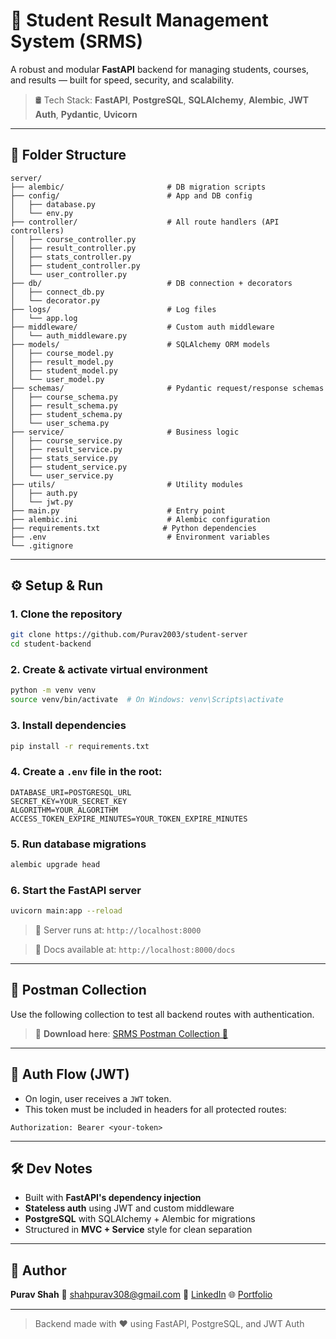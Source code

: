 # 🚀 Student Result Management System (SRMS) 	

A robust and modular **FastAPI** backend for managing students, courses, and results — built for speed, security, and scalability.

> 🛢️ Tech Stack: **FastAPI**, **PostgreSQL**, **SQLAlchemy**, **Alembic**, **JWT Auth**, **Pydantic**, **Uvicorn**

---

## 📂 Folder Structure

```
server/
├── alembic/                       # DB migration scripts
├── config/                        # App and DB config
│   ├── database.py
│   └── env.py
├── controller/                    # All route handlers (API controllers)
│   ├── course_controller.py
│   ├── result_controller.py
│   ├── stats_controller.py
│   ├── student_controller.py
│   └── user_controller.py
├── db/                            # DB connection + decorators
│   ├── connect_db.py
│   └── decorator.py
├── logs/                          # Log files
│   └── app.log
├── middleware/                    # Custom auth middleware
│   └── auth_middleware.py
├── models/                        # SQLAlchemy ORM models
│   ├── course_model.py
│   ├── result_model.py
│   ├── student_model.py
│   └── user_model.py
├── schemas/                       # Pydantic request/response schemas
│   ├── course_schema.py
│   ├── result_schema.py
│   ├── student_schema.py
│   └── user_schema.py
├── service/                       # Business logic
│   ├── course_service.py
│   ├── result_service.py
│   ├── stats_service.py
│   ├── student_service.py
│   └── user_service.py
├── utils/                         # Utility modules
│   ├── auth.py
│   └── jwt.py
├── main.py                        # Entry point
├── alembic.ini                    # Alembic configuration
├── requirements.txt              # Python dependencies
├── .env                           # Environment variables
└── .gitignore
```

---

## ⚙️ Setup & Run

### 1. Clone the repository

```bash
git clone https://github.com/Purav2003/student-server
cd student-backend
```

### 2. Create & activate virtual environment

```bash
python -m venv venv
source venv/bin/activate  # On Windows: venv\Scripts\activate
```

### 3. Install dependencies

```bash
pip install -r requirements.txt
```

### 4. Create a `.env` file in the root:

```env
DATABASE_URI=POSTGRESQL_URL
SECRET_KEY=YOUR_SECRET_KEY
ALGORITHM=YOUR_ALGORITHM
ACCESS_TOKEN_EXPIRE_MINUTES=YOUR_TOKEN_EXPIRE_MINUTES
```

### 5. Run database migrations

```bash
alembic upgrade head
```

### 6. Start the FastAPI server

```bash
uvicorn main:app --reload
```

> 🚀 Server runs at: `http://localhost:8000`

> 📘 Docs available at: `http://localhost:8000/docs`

---

## 📮 Postman Collection

Use the following collection to test all backend routes with authentication.

> 🧪 **Download here**: [SRMS Postman Collection 🔗](https://www.postman.com/purav2003/purav-s-workspace/collection/zt1d64u/srms?action=share&creator=0)

---

## 🔐 Auth Flow (JWT)

- On login, user receives a `JWT` token.
- This token must be included in headers for all protected routes:

```
Authorization: Bearer <your-token>
```

---

## 🛠️ Dev Notes

- Built with **FastAPI's dependency injection**
- **Stateless auth** using JWT and custom middleware
- **PostgreSQL** with SQLAlchemy + Alembic for migrations
- Structured in **MVC + Service** style for clean separation

---

## 👤 Author

**Purav Shah**
📧 shahpurav308@gmail.com
🔗 [LinkedIn](https://linkedin.com/in/purav308)
🌐 [Portfolio](https://purav-portfolio.vercel.app)

---

> Backend made with ❤️ using FastAPI, PostgreSQL, and JWT Auth
